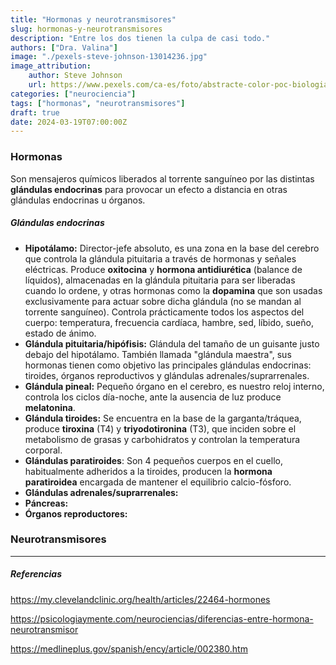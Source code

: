 ```yaml
---
title: "Hormonas y neurotransmisores"
slug: hormonas-y-neurotransmisores
description: "Entre los dos tienen la culpa de casi todo."
authors: ["Dra. Valina"]
image: "./pexels-steve-johnson-13014236.jpg"
image_attribution:
    author: Steve Johnson
    url: https://www.pexels.com/ca-es/foto/abstracte-color-poc-biologia-13014236/
categories: ["neurociencia"]
tags: ["hormonas", "neurotransmisores"]
draft: true
date: 2024-03-19T07:00:00Z
---
```


### Hormonas
Son mensajeros químicos liberados al torrente sanguíneo por las distintas **glándulas endocrinas** para provocar un efecto a distancia en otras glándulas endocrinas u órganos.

##### Glándulas endocrinas
- **Hipotálamo:** Director-jefe absoluto, es una zona en la base del cerebro que controla la glándula pituitaria a través de hormonas y señales eléctricas. Produce **oxitocina** y **hormona antidiurética** (balance de líquidos), almacenadas en la glándula pituitaria para ser liberadas cuando lo ordene, y otras hormonas como la **dopamina** que son usadas exclusivamente para actuar sobre dicha glándula (no se mandan al torrente sanguíneo). Controla prácticamente todos los aspectos del cuerpo: temperatura, frecuencia cardíaca, hambre, sed, líbido, sueño, estado de ánimo.
- **Glándula pituitaria/hipófisis:** Glándula del tamaño de un guisante justo debajo del hipotálamo. También llamada "glándula maestra", sus hormonas tienen como objetivo las principales glándulas endocrinas: tiroides, órganos reproductivos y glándulas adrenales/suprarrenales.
- **Glándula pineal:** Pequeño órgano en el cerebro, es nuestro reloj interno, controla los ciclos día-noche, ante la ausencia de luz produce **melatonina**.
- **Glándula tiroides:** Se encuentra en la base de la garganta/tráquea, produce **tiroxina** (T4) y **triyodotironina** (T3), que inciden sobre el metabolismo de grasas y carbohidratos y controlan la temperatura corporal.
- **Glándulas paratiroides**: Son 4 pequeños cuerpos en el cuello, habitualmente adheridos a la tiroides, producen la **hormona paratiroidea** encargada de mantener el equilibrio calcio-fósforo.
- **Glándulas adrenales/suprarrenales:**
- **Páncreas:**
- **Órganos reproductores:**

### Neurotransmisores



---

##### Referencias

https://my.clevelandclinic.org/health/articles/22464-hormones

https://psicologiaymente.com/neurociencias/diferencias-entre-hormona-neurotransmisor

https://medlineplus.gov/spanish/ency/article/002380.htm
